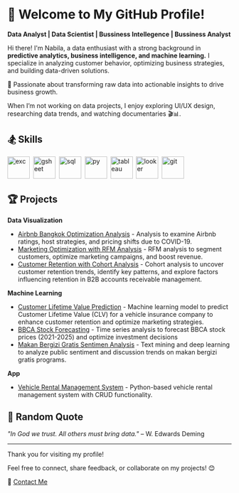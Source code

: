 # 👋 Welcome to My GitHub Profile!

**Data Analyst | Data Scientist | Bussiness Intellegence | Bussiness Analyst**

Hi there! I'm Nabila, a data enthusiast with a strong background in **predictive analytics, business intelligence, and machine learning.** I specialize in analyzing customer behavior, optimizing business strategies, and building data-driven solutions.

🚀 Passionate about transforming raw data into actionable insights to drive business growth.

When I’m not working on data projects, I enjoy exploring UI/UX design, researching data trends, and watching documentaries 🎬📊.

## 🏂 Skills
<img src="https://www.svgrepo.com/show/373590/excel2.svg" alt="exc" width="50"/>&nbsp;
<img src="https://trifacta-cms-assets.s3.us-west-2.amazonaws.com/3rd-party/logos/GoogleSheets_ConnectorLogo.png" alt="gsheet" width="50"/>&nbsp;
<img src="https://www.svgrepo.com/show/221326/mysql.svg" alt="sql" width="50"/>&nbsp;
<img src="https://www.svgrepo.com/show/374016/python.svg" alt="py" width="50"/>&nbsp;
<img src="https://www.svgrepo.com/show/354428/tableau-icon.svg" alt="tableau" width="50"/>&nbsp;
<img src="https://www.svgrepo.com/show/354011/looker.svg" alt="looker" width="50"/>&nbsp;
<img src="https://www.svgrepo.com/show/512317/github-142.svg" alt="git" width="50"/>&nbsp;

## 🏆 Projects
**Data Visualization**
- [Airbnb Bangkok Optimization Analysis](https://github.com/nabilalailinajma/Airbnb-Bangkok-COVID-Impact_Analysis) - Analysis to examine Airbnb ratings, host strategies, and pricing shifts due to COVID-19.
- [Marketing Optimization with RFM Analysis](https://github.com/nabilalailinajma/Marketing-Optimization-RFM_Analysis) - RFM analysis to segment customers, optimize marketing campaigns, and boost revenue.
- [Customer Retention with Cohort Analysis](https://github.com/nabilalailinajma/Customer-Retention-Cohort_Analysis) - Cohort analysis to uncover customer retention trends, identify key patterns, and explore factors influencing retention in B2B accounts receivable management.

**Machine Learning**
- [Customer Lifetime Value Prediction](https://github.com/nabilalailinajma/CLV_Prediction) - Machine learning model to predict Customer Lifetime Value (CLV) for a vehicle insurance company to enhance customer retention and optimize marketing strategies.
- [BBCA Stock Forecasting](https://github.com/nabilalailinajma/BBCA-Stock_Forecasting) - Time series analysis to forecast BBCA stock prices (2021-2025) and optimize investment decisions
- [Makan Bergizi Gratis Sentimen Analysis](https://github.com/nabilalailinajma/Sentiment-Analysis-Makan-Bergizi-Gratis_TextMining) - Text mining and deep learning to analyze public sentiment and discussion trends on makan bergizi gratis programs.

**App**
- [Vehicle Rental Management System](https://github.com/nabilalailinajma/Vehicle-Rental-App) - Python-based vehicle rental management system with CRUD functionality.

## 📖 Random Quote

_"In God we trust. All others must bring data."_ – W. Edwards Deming

---
Thank you for visiting my profile!

Feel free to connect, share feedback, or collaborate on my projects! 😊

📩 [Contact Me](mailto:nabilasworks@gmail.com)
